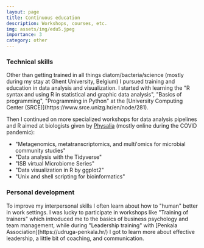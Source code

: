 ```yaml
---
layout: page
title: Continuous education
description: Workshops, courses, etc.
img: assets/img/edu5.jpeg
importance: 3
category: other
---
```


<h3>Technical skills</h3>
Other than getting trained in all things diatom/bacteria/science (mostly during my stay at Ghent University, Belgium) I pursued training and education in data analysis and visualization. I started with learning the "R syntax and using R in statistical and graphic data analysis", "Basics of programming", "Programming in Python" at the [University Computing Center (SRCE)](https://www.srce.unizg.hr/en/node/281). 

Then I continued on more specialized workshops for data analysis pipelines and R aimed at biologists given by [Physalia](https://www.physalia-courses.org/) (mostly online during the COVID pandemic):
- "Metagenomics, metatranscriptomics, and multi'omics for microbial community studies"
- "Data analysis with the Tidyverse"
- "ISB virtual Microbiome Series"
- "Data visualization in R by ggplot2"
- "Unix and shell scripting for bioinformatics"

<h3>Personal development</h3>
To improve my interpersonal skills I often learn about how to "human" better in work settings. I was lucky to participate in workshops like "Training of trainers" which introduced me to the basics of business psychology and team management, while during "Leadership training" with [Penkala Association](https://udruga-penkala.hr/) I got to learn more about effective leadership, a little bit of coaching, and communication.

